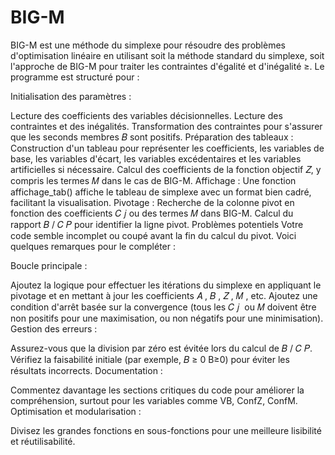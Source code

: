 # BIG-M
BIG-M est une méthode du simplexe pour résoudre des problèmes d'optimisation linéaire
en utilisant soit la méthode standard du simplexe, soit l'approche de BIG-M pour traiter les contraintes d'égalité et d'inégalité 
≥. Le programme est structuré pour :

Initialisation des paramètres :

Lecture des coefficients des variables décisionnelles.
Lecture des contraintes et des inégalités.
Transformation des contraintes pour s'assurer que les seconds membres 𝐵 sont positifs.
Préparation des tableaux :
Construction d'un tableau pour représenter les coefficients, les variables de base, les variables d'écart, les variables excédentaires et les variables artificielles si nécessaire.
Calcul des coefficients de la fonction objectif 
𝑍, y compris les termes 
𝑀 dans le cas de BIG-M.
Affichage :
Une fonction affichage_tab() affiche le tableau de simplexe avec un format bien cadré, facilitant la visualisation.
Pivotage :
Recherche de la colonne pivot en fonction des coefficients 
𝐶
𝑗
​ou des termes 
𝑀 dans BIG-M.
Calcul du rapport 
𝐵
/
𝐶
𝑃 pour identifier la ligne pivot.
Problèmes potentiels
Votre code semble incomplet ou coupé avant la fin du calcul du pivot. Voici quelques remarques pour le compléter :

Boucle principale :

Ajoutez la logique pour effectuer les itérations du simplexe en appliquant le pivotage et en mettant à jour les coefficients 
𝐴
, 
𝐵
, 
𝑍
, 
𝑀
, etc.
Ajoutez une condition d'arrêt basée sur la convergence (tous les 
𝐶
𝑗
​
  ou 
𝑀
 doivent être non positifs pour une maximisation, ou non négatifs pour une minimisation).
Gestion des erreurs :

Assurez-vous que la division par zéro est évitée lors du calcul de 
𝐵
/
𝐶
𝑃.
Vérifiez la faisabilité initiale (par exemple, 
𝐵
≥
0
B≥0) pour éviter les résultats incorrects.
Documentation :

Commentez davantage les sections critiques du code pour améliorer la compréhension, surtout pour les variables comme VB, ConfZ, ConfM.
Optimisation et modularisation :

Divisez les grandes fonctions en sous-fonctions pour une meilleure lisibilité et réutilisabilité.
